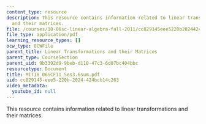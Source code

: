 ```yaml
---
content_type: resource
description: This resource contains information related to linear transformations
  and their matrices.
file: /courses/18-06sc-linear-algebra-fall-2011/cc829145eee5220b2024424bcb14c263_MIT18_06SCF11_Ses3.6sum.pdf
file_type: application/pdf
learning_resource_types: []
ocw_type: OCWFile
parent_title: Linear Transformations and their Matrices
parent_type: CourseSection
parent_uid: 9b3392d9-9beb-d110-47c3-6d07bc404bbc
resourcetype: Document
title: MIT18_06SCF11_Ses3.6sum.pdf
uid: cc829145-eee5-220b-2024-424bcb14c263
video_metadata:
  youtube_id: null
---
```

This resource contains information related to linear transformations and their matrices.